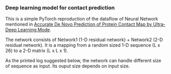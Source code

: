 

### Deep learning model for contact prediction
This is a simple PyTorch reproduction of the dataflow of Neural Network mentioned in [Accurate De Novo Prediction of Protein Contact Map by Ultra-Deep Learning Mode](http://journals.plos.org/ploscompbiol/article?id=10.1371/journal.pcbi.1005324).

The network consists of Network1 (1-D residual network) + Network2 (2-D residual network). It is a mapping from a random sized 1-D sequence (L x 26) to a 2-D matrix (L x L x 1).


As the printed log suggested below, the network can handle different size of sequence as input. Its ouput size depends on input size.
